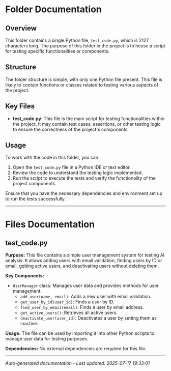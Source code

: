 # Folder Documentation

## Overview
This folder contains a single Python file, `test_code.py`, which is 2127 characters long. The purpose of this folder in the project is to house a script for testing specific functionalities or components.

## Structure
The folder structure is simple, with only one Python file present. This file is likely to contain functions or classes related to testing various aspects of the project.

## Key Files
- **test_code.py**: This file is the main script for testing functionalities within the project. It may contain test cases, assertions, or other testing logic to ensure the correctness of the project's components.

## Usage
To work with the code in this folder, you can:
1. Open the `test_code.py` file in a Python IDE or text editor.
2. Review the code to understand the testing logic implemented.
3. Run the script to execute the tests and verify the functionality of the project components.

Ensure that you have the necessary dependencies and environment set up to run the tests successfully.

---

# Files Documentation

## test_code.py

**Purpose:** This file contains a simple user management system for testing AI analysis. It allows adding users with email validation, finding users by ID or email, getting active users, and deactivating users without deleting them.

**Key Components:**
- `UserManager` class: Manages user data and provides methods for user management.
  - `add_user(name, email)`: Adds a new user with email validation.
  - `get_user_by_id(user_id)`: Finds a user by ID.
  - `find_user_by_email(email)`: Finds a user by email address.
  - `get_active_users()`: Retrieves all active users.
  - `deactivate_user(user_id)`: Deactivates a user by setting them as inactive.
  
**Usage:** The file can be used by importing it into other Python scripts to manage user data for testing purposes.

**Dependencies:** No external dependencies are required for this file.

---
*Auto-generated documentation - Last updated: 2025-07-17 19:33:01*
